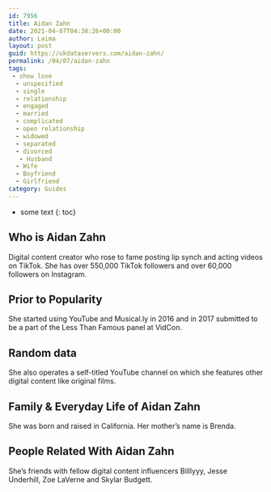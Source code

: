 ```yaml
---
id: 7956
title: Aidan Zahn
date: 2021-04-07T04:38:26+00:00
author: Laima
layout: post
guid: https://ukdataservers.com/aidan-zahn/
permalink: /04/07/aidan-zahn
tags:
 - show love
  - unspecified
  - single
  - relationship
  - engaged
  - married
  - complicated
  - open relationship
  - widowed
  - separated
  - divorced
   - Husband
  - Wife
  - Boyfriend
  - Girlfriend
category: Guides
---
```


* some text
{: toc}


## Who is Aidan Zahn
                  
                  
                  
Digital content creator who rose to fame posting lip synch and acting videos on TikTok. She has over 550,000 TikTok followers and over 60,000 followers on Instagram. 
                  
              
            
              
            
                
                
                
## Prior to Popularity
                  
                  
                  
She started using YouTube and Musical.ly in 2016 and in 2017 submitted to be a part of the Less Than Famous panel at VidCon. 
                  
              
            
              
            
                
                
                
## Random data
                  
                  
                  
She also operates a self-titled YouTube channel on which she features other digital content like original films.  
                  
              
            
              
            
                
                
                
## Family & Everyday Life of Aidan Zahn
                  
                  
                  
She was born and raised in California. Her mother&#8217;s name is Brenda. 
                  
              
            
              
            
                
                
                
## People Related With Aidan Zahn
                  
                  
                  
She&#8217;s friends with fellow digital content influencers Billlyyy, Jesse Underhill, Zoe LaVerne and Skylar Budgett. 
                  
              
            
              
            
                
              
            
              
              
            
            
              
            
          
          
          